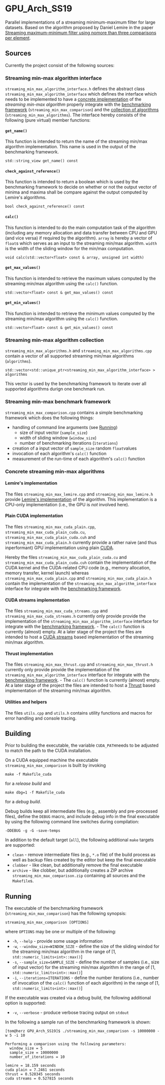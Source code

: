 # GPU_Arch_SS19

Parallel implementations of a streaming minimum-maximum filter for
large datasets. Based on the algorithm proposed by Daniel Lemire in
the paper [Streaming maximum-minimum filter using nomore than three
comparisons per element](https://arxiv.org/pdf/cs/0610046.pdf).

## Sources

Currently the project consist of the following sources:

### Streaming min-max algorithm interface

`streaming_min_max_algorithm_interface.h` defines the abstract class
`streaming_min_max_algorithm_interface` which defines the interface
which needs to be implemented to have a [concrete
implementation](#Concrete-streaming-min-max-algorithms) of the
*streaming min-max algorithm* properly integrate with the
[benchmarking framework](#Streaming-min-max-benchmark-framework)
(`streaming_min_max_comparison`) and the [collection of
algorithms](#Streaming-min-max-algorithm-collection)
(`streaming_min_max_algorithms`). The interface hereby consists of the
following (pure virtual) member functions:

#### `get_name()`

This function is intended to return the name of the streaming min/max
algorithm implementation. This name is used in the output of the
benchmarking framework.

    std::string_view get_name() const

#### `check_against_reference()`

This function is intended to return a boolean which is used by the
benchmarking framework to decide on whether or not the output vector
of minima and maxima shall be compare against the output computed by
Lemire's algorithms.

    bool check_against_reference() const

#### `calc()`

This function is intended to do the main computation task of the
algorithm (including any memory allocation and data transfer between
CPU and GPU (and vice versa) if required by the algorithm). `array` is
hereby a vector of `float`s which serves as an input to the streaming
min/max algorithm. `width` is the width of the sliding window for the
min/max computation.

    void calc(std::vector<float> const & array,	unsigned int width)

#### `get_max_values()`

This function is intended to retrieve the maximum values computed by
the streaming min/max algorithm using the `calc()` function.

    std::vector<float> const & get_max_values() const
    
#### `get_min_values()`

This function is intended to retrieve the minimum values computed by
the streaming min/max algorithm using the `calc()` function.

    std::vector<float> const & get_min_values() const
	
### Streaming min-max algorithm collection

`streaming_min_max_algorithms.h` and
`streaming_min_max_algorithms.cpp` contain a vector of all supported
streaming min/max algorithms (`algorithms`).

    std::vector<std::unique_ptr<streaming_min_max_algorithm_interface> > algorithms

This vector is used by the benchmarking framework to iterate over all
supported algorithms durign one benchmark run.

### Streaming min-max benchmark framework
	
`streaming_min_max_comparison.cpp` contains a simple benchmarking
framework which does the following things:

* handling of command line arguments (see [Running](#Running))
  - size of input vector (`sample_size`)
  - width of sliding window (`window_size`)
  - number of benchmarking iterations (`ìterations`)
* creation of a input vector of `sample_size` random `float`values
* invocation of each algorithm's `calc()` function
* measurement of the run-time of each algorithm's `calc()` function

### Concrete streaming min-max algorithms

#### Lemire's implementation

The files `streaming_min_max_lemire.cpp` and
`streaming_min_max_lemire.h` provide [Lemire's
implementation](https://github.com/lemire/runningmaxmin) of the
algorithm. This implementation is a CPU-only implementation (i.e., the
GPU is *not* involved here).

#### Plain CUDA implementation

The files `streaming_min_max_cuda_plain.cpp`,
`streaming_min_max_cuda_plain_cuda.cu`,
`streaming_min_max_cuda_plain_cuda.cuh` and
`streaming_min_max_cuda_plain.h` currently provide a rather naive (and
thus inperformant) GPU implementation using plain
[CUDA](https://developer.nvidia.com/cuda-zone).

Hereby the files `streaming_min_max_cuda_plain_cuda.cu` and
`streaming_min_max_cuda_plain_cuda.cuh` contain the implementation of
the CUDA kernel and the CUDA-related CPU code (e.g., memory
allocation, memory transfer, kernel launch) whereas
`streaming_min_max_cuda_plain.cpp` and
`streaming_min_max_cuda_plain.h` contain the implementation of the
`streaming_min_max_algorithm_interface` interface for integrate with
the [benchmarking framework](Streaming-min-max-benchmark-framework).

#### CUDA streams implementation

The files `streaming_min_max_cuda_streams.cpp` and
`streaming_min_max_cuda_streams.h` currently only provide provide the
implementation of the `streaming_min_max_algorithm_interface`
interface for integrate with the [benchmarking
framework](#Streaming-min-max-benchmark-framework). - The `calc()`
function is currently (almost) empty. At a later stage of the project
the files are intended to host a [CUDA
streams](https://devblogs.nvidia.com/gpu-pro-tip-cuda-7-streams-simplify-concurrency/)
based implementation of the streaming min/max algorithm.

#### Thrust implementation

The files `streaming_min_max_thrust.cpp` and
`streaming_min_max_thrust.h` currently only provide provide the
implementation of the `streaming_min_max_algorithm_interface`
interface for integrate with the [benchmarking
framework](#Streaming-min-max-benchmark-framework). - The `calc()`
function is currently (almost) empty. At a later stage of the project
the files are intended to host a
[Thrust](https://developer.nvidia.com/thrust) based implementation of
the streaming min/max algorithm.

#### Utilities and helpers

The files `utils.cpp` and `utils.h` contains utility functions and
macros for error handling and console tracing.

## Building

Prior to building the executable, the variable `CUDA_PATH`needs to be
adjusted to match the path to the CUDA installation.

On a CUDA equipped machine the executable
`streaming_min_max_comparison` is built by invoking

    make -f Makefile_cuda

for a *release build* and

    make dbg=1 -f Makefile_cuda

for a *debug build*.

Debug builds keep all intermediate files (e.g., assembly and
pre-processed files), define the `DEBUG` macro, and include debug info
in the final executable by using the following command line switches
during compilation:

    -DDEBUG -g -G -save-temps

In addition to the default target (`all`), the following additional
`make` targets are supported:

* `clean` - remove intermediate files (e.g., `*.o` file) of the build process as well as backup files created by the editor but keep the final executable
* `clobber` - like clean, but additionally remove the final executable
* `archive` - like clobber, but additionally creates a ZIP archive `streaming_min_max_comparison.zip` containing all sources and the `Makefile`s.

## Running

The executable of the benchmarking framework (`streaming_min_max_comparison`) has the following synopsis:

    streaming_min_max_comparison [OPTIONS]
	
where `OPTIONS` may be one or multiple of the following:

* `-h`, `--help` - provide some usage information
* `-w`, `--window_size=WINDOW_SIZE` - define the size of the sliding windod for the streaming min/max algorithm in the range of [1, `std::numeric_limits<int>::max()`]
* `-s`, `--sample_size=SAMPLE_SIZE` - define the number of samples (i.e., size of input vector) for the streaming min/max algorithm in the range of [1, `std::numeric_limits<int>::max()`]
* `-i`, `--iterations=ITERATIONS` - define the number iterations (i.e., number of invocation of the `calc()` function of each algorithm) in the range of [1, `std::numeric_limits<int>::max()`]

If the executable was created via a debug build, the following additional option is supported:

* `-v`, `--verbose` - produce verbose tracing output on `stdout`

In the following a sample run of the benchmarking framework is shown:

    [tom@herz GPU_Arch_SS19]$ ./streaming_min_max_comparison -s 10000000 -w 5 -i 10
	
    Performing a comparison using the following parameters:
      window_size = 5
      sample_size = 10000000
      number_of_iterations = 10
    
    lemire = 18.159 seconds
    cuda plain = 7.2461 seconds
    thrust = 0.528345 seconds
    cuda streams = 0.527815 seconds
